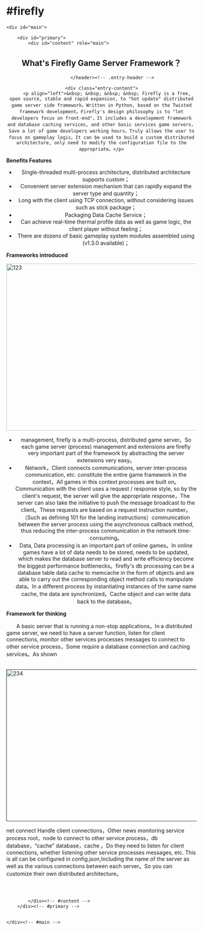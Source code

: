 #firefly
=======

<body class="single single-post postid-31 single-format-standard custom-background single-author singular two-column right-sidebar">
<div id="page" class="hfeed">


	<div id="main">

		<div id="primary">
			<div id="content" role="main">
					
<article id="post-31" class="post-31 post type-post status-publish format-standard hentry category-firefly">
	<header class="entry-header">
		<h1 class="entry-title">What's Firefly Game Server Framework？</h1>

			</header><!-- .entry-header -->

	<div class="entry-content">
		<p align="left">&nbsp; &nbsp; &nbsp; &nbsp; Firefly is a free, open source, stable and rapid expansion, to "hot update" distributed game server side framework。Written in Python, based on the Twisted framework development。Firefly's design philosophy is to "let developers focus on front-end"，It includes a development framework and database caching services, and other basic services game servers，Save a lot of game developers working hours，Truly allows the user to focus on gameplay logic。It can be used to build a custom distributed architecture, only need to modify the configuration file to the appropriate。</p>
<p align="left"><strong>Benefits Features</strong><b></b></p>
<ul>
<li>Single-threaded multi-process architecture, distributed architecture supports custom；</li>
<li>Convenient server extension mechanism that can rapidly expand the server type and quantity；</li>
<li>Long with the client using TCP connection, without considering issues such as stick package；</li>
<li>Packaging Data Cache Service；</li>
<li>Can achieve real-time thermal profile data as well as game logic, the client player without feeling；</li>
<li>There are dozens of basic gameplay system modules assembled using (v1.3.0 available)；</li>
</ul>
<p align="left"><strong>Frameworks introduced</strong></p>
<p align="left"><a href="http://firefly2.9miao.com/wp-content/uploads/2013/08/123.jpg"><img class="alignnone  wp-image-40" alt="123" src="./9miao_files/123.jpg" width="601" height="441"></a></p>
<ul>
<li>management, firefly is a multi-process, distributed game server。So each game server (process) management and extensions are firefly very important part of the framework by abstracting the server extensions very easy。</li>
<li>Network，Client connects communications, server inter-process communication, etc. constitute the entire game framework in the context，All games in this context processes are built on。Communication with the client uses a request / response style, so by the client's request, the server will give the appropriate response，The server can also take the initiative to push the message broadcast to the client。These requests are based on a request instruction number。（Such as defining 101 for the landing instructions）communication between the server process using the asynchronous callback method, thus reducing the inter-process communication in the network time-consuming。</li>
<li>Data, Data processing is an important part of online games。In online games have a lot of data needs to be stored, needs to be updated, which makes the database server to read and write efficiency become the biggest performance bottlenecks。firefly's db processing can be a database table data cache to memcache in the form of objects and are able to carry out the corresponding object method calls to manipulate data。In a different process by instantiating instances of the same name cache, the data are synchronized。Cache object and can write data back to the database。</li>
</ul>
<p align="left"><strong>Framework for thinking</strong><b></b></p>
<p align="left"><b>&nbsp; &nbsp; &nbsp; &nbsp;&nbsp;</b>A basic server that is running a non-stop applications。In a distributed game server, we need to have a server function, listen for client connections, monitor other services processes messages to connect to other service process，Some require a database connection and caching services。As shown</p>
<p align="left">&nbsp;<a href=""http://firefly2.9miao.com/wp-content/uploads/2013/08/234.jpg"><img class="alignnone size-full wp-image-41" alt="234" src="./9miao_files/234.jpg" width="552" height="401"></a></p>
<p align="left">net connect Handle client connections，Other news monitoring service process root，node to connect to other service process，db database，“cache” database，cache 。Do they need to listen for client connections, whether listening other service processes messages, etc. This is all can be configured in config.json,Including the name of the server as well as the various connections between each server。So you can customize their own distributed architecture。</p>
			</div><!-- .entry-content -->

</article><!-- #post-31 -->

				
			</div><!-- #content -->
		</div><!-- #primary -->


	</div><!-- #main -->

</div>

</body>